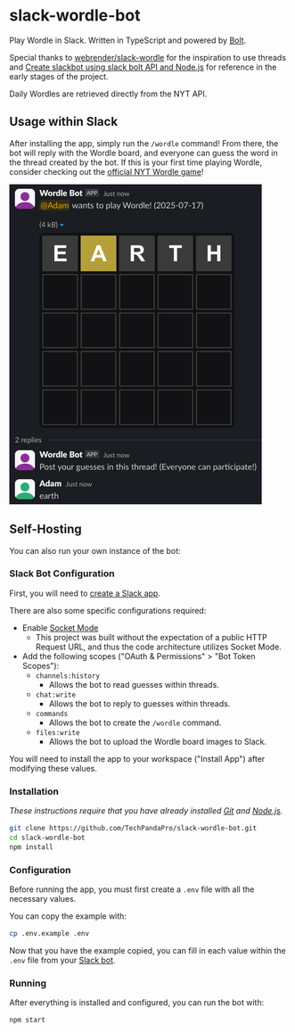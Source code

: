 # slack-wordle-bot

Play Wordle in Slack. Written in TypeScript and powered by [Bolt](https://api.slack.com/bolt).

Special thanks to [webrender/slack-wordle](https://github.com/webrender/slack-wordle) for the inspiration to use threads and [Create slackbot using slack bolt API and Node.js](https://medium.com/walmartglobaltech/create-slackbot-using-slack-bolt-api-and-node-js-a82876db012f) for reference in the early stages of the project.

Daily Wordles are retrieved directly from the NYT API.

## Usage within Slack

After installing the app, simply run the `/wordle` command! From there, the bot will reply with the Wordle board, and everyone can guess the word in the thread created by the bot. If this is your first time playing Wordle, consider checking out the [official NYT Wordle game](https://www.nytimes.com/games/wordle/index.html)!

![Wordle sample](image.png)

## Self-Hosting

You can also run your own instance of the bot:

### Slack Bot Configuration

First, you will need to [create a Slack app](https://api.slack.com/quickstart#creating).

There are also some specific configurations required:

- Enable [Socket Mode](https://api.slack.com/apis/socket-mode#toggling)
  - This project was built without the expectation of a public HTTP Request URL, and thus the code architecture utilizes Socket Mode.
- Add the following scopes ("OAuth & Permissions" > "Bot Token Scopes"):
  - `channels:history`
    - Allows the bot to read guesses within threads.
  - `chat:write`
    - Allows the bot to reply to guesses within threads.
  - `commands`
    - Allows the bot to create the `/wordle` command.
  - `files:write`
    - Allows the bot to upload the Wordle board images to Slack.

You will need to install the app to your workspace ("Install App") after modifying these values.

### Installation

_These instructions require that you have already installed [Git](https://git-scm.com/downloads) and [Node.js](https://nodejs.org/en/download/package-manager)._

```bash
git clone https://github.com/TechPandaPro/slack-wordle-bot.git
cd slack-wordle-bot
npm install
```

### Configuration

Before running the app, you must first create a `.env` file with all the necessary values.

You can copy the example with:

```bash
cp .env.example .env
```

Now that you have the example copied, you can fill in each value within the `.env` file from your [Slack bot](https://api.slack.com/apps).

### Running

After everything is installed and configured, you can run the bot with:

```bash
npm start
```
